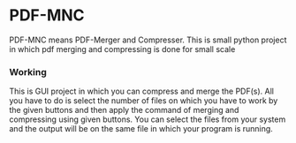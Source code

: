 # PDF-MNC
 PDF-MNC means PDF-Merger and Compresser. This is small python project in which pdf merging and compressing is done for small scale

### Working
 This is GUI project in which you can compress and merge the PDF(s).
 All you have to do is select the number of files on which you have to work by the given buttons and then apply the command of merging and compressing using given buttons.
 You can select the files from your system and the output will be on the same file in which your program is running.
